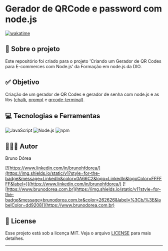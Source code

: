 # Gerador de QRCode e password com node.js

[![wakatime](https://wakatime.com/badge/user/68660678-6b86-4b78-98df-f5f41a37e1bc.svg)](https://wakatime.com/@68660678-6b86-4b78-98df-f5f41a37e1bc)

## 💼 Sobre o projeto

Este repositório foi criado para o projeto 'Criando um Gerador de QR Codes para E-commerces com Node.js' da Formação em node.js da DIO.

## ✅ Objetivo

Criação de um gerador de QR Codes e gerador de senha com node.js e as libs ([chalk](https://www.npmjs.com/package/chalk), [prompt](https://www.npmjs.com/package/prompt) e [qrcode-terminal](https://www.npmjs.com/package/qrcode-terminal)).

## 💻 Tecnologias e Ferramentas

![JavaScript](https://img.shields.io/static/v1?style=for-the-badge&message=JavaScript&color=222222&logo=JavaScript&logoColor=F7DF1E&label=)
![Node.js](https://img.shields.io/static/v1?style=for-the-badge&message=Node.js&color=5FA04E&logo=Node.js&logoColor=FFFFFF&label=)
![npm](https://img.shields.io/static/v1?style=for-the-badge&message=npm&color=CB3837&logo=npm&logoColor=FFFFFF&label=)

## 👨🏽‍💻 Autor

Bruno Dórea

[![https://www.linkedin.com/in/brunohfdorea/](https://img.shields.io/static/v1?style=for-the-badge&message=LinkedIn&color=0A66C2&logo=LinkedIn&logoColor=FFFFFF&label=)](https://www.linkedin.com/in/brunohfdorea/)
[![https://www.brunodorea.com.br](https://img.shields.io/static/v1?style=for-the-badge&message=brunodorea.com.br&color=262626&label=%3Cb/%3E&labelColor=dd9208)](https://www.brunodorea.com.br)

## 📝 License

Esse projeto está sob a licença MIT. Veja o arquivo [LICENSE](LICENSE) para mais detalhes.

---
